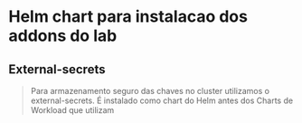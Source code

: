 # Helm chart para instalacao dos addons do lab

## External-secrets

> Para armazenamento seguro das chaves no cluster utilizamos o external-secrets. É instalado como chart do Helm antes dos Charts de Workload que utilizam
